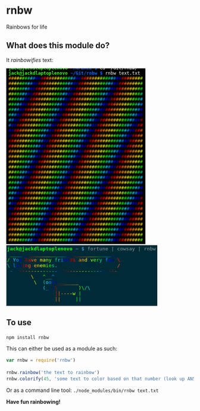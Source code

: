# rnbw
Rainbows for life

## What does this module do?
It *rainbowifies* text:

![rnbw in action](screenshots/1.png)
![rnbw in action](screenshots/2.png)

## To use

`npm install rnbw`

This can either be used as a module as such:
```javascript
var rnbw = require('rnbw')

rnbw.rainbow('the text to rainbow')
rnbw.colorify(45, 'some text to color based on that number (look up ANSI escape sequences)')
```

Or as a command line tool:
`./node_modules/bin/rnbw text.txt`

__Have fun rainbowing!__
